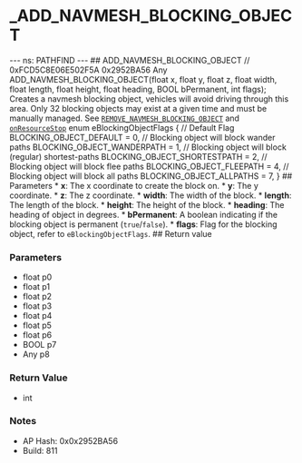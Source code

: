 # _ADD_NAVMESH_BLOCKING_OBJECT

--- ns: PATHFIND --- ## ADD_NAVMESH_BLOCKING_OBJECT  // 0xFCD5C8E06E502F5A 0x2952BA56 Any ADD_NAVMESH_BLOCKING_OBJECT(float x, float y, float z, float width, float length, float height, float heading, BOOL bPermanent, int flags);  Creates a navmesh blocking object, vehicles will avoid driving through this area.  Only 32 blocking objects may exist at a given time and must be manually managed. See [`REMOVE_NAVMESH_BLOCKING_OBJECT`](#_0x46399A7895957C0E) and [`onResourceStop`](https://docs.fivem.net/docs/scripting-reference/events/list/onResourceStop/)  enum eBlockingObjectFlags { // Default Flag BLOCKING_OBJECT_DEFAULT = 0, // Blocking object will block wander paths BLOCKING_OBJECT_WANDERPATH = 1, // Blocking object will block (regular) shortest-paths BLOCKING_OBJECT_SHORTESTPATH = 2, // Blocking object will block flee paths BLOCKING_OBJECT_FLEEPATH = 4, // Blocking object will block all paths BLOCKING_OBJECT_ALLPATHS = 7, }  ## Parameters * **x**: The x coordinate to create the block on. * **y**: The y coordinate. * **z**: The z coordinate. * **width**: The width of the block. * **length**: The length of the block. * **height**: The height of the block. * **heading**: The heading of object in degrees. * **bPermanent**: A boolean indicating if the blocking object is permanent (`true`/`false`). * **flags**: Flag for the blocking object, refer to `eBlockingObjectFlags`.  ## Return value

### Parameters
* float p0
* float p1
* float p2
* float p3
* float p4
* float p5
* float p6
* BOOL p7
* Any p8

### Return Value
* int

### Notes
* AP Hash: 0x0x2952BA56
* Build: 811


